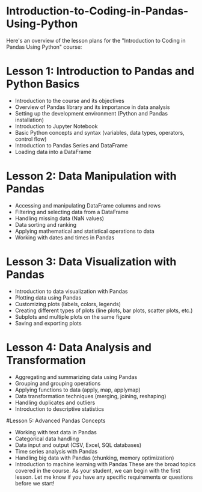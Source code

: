# Introduction-to-Coding-in-Pandas-Using-Python
 Here's an overview of the lesson plans for the "Introduction to Coding in Pandas Using Python" course:

# Lesson 1: Introduction to Pandas and Python Basics

- Introduction to the course and its objectives
- Overview of Pandas library and its importance in data analysis
- Setting up the development environment (Python and Pandas installation)
- Introduction to Jupyter Notebook
- Basic Python concepts and syntax (variables, data types, operators, control flow)
- Introduction to Pandas Series and DataFrame
- Loading data into a DataFrame

# Lesson 2: Data Manipulation with Pandas

- Accessing and manipulating DataFrame columns and rows
- Filtering and selecting data from a DataFrame
- Handling missing data (NaN values)
- Data sorting and ranking
- Applying mathematical and statistical operations to data
- Working with dates and times in Pandas
# Lesson 3: Data Visualization with Pandas

- Introduction to data visualization with Pandas
- Plotting data using Pandas
- Customizing plots (labels, colors, legends)
- Creating different types of plots (line plots, bar plots, scatter plots, etc.)
- Subplots and multiple plots on the same figure
- Saving and exporting plots
# Lesson 4: Data Analysis and Transformation

- Aggregating and summarizing data using Pandas
- Grouping and grouping operations
- Applying functions to data (apply, map, applymap)
- Data transformation techniques (merging, joining, reshaping)
- Handling duplicates and outliers
- Introduction to descriptive statistics

#Lesson 5: Advanced Pandas Concepts

- Working with text data in Pandas
- Categorical data handling
- Data input and output (CSV, Excel, SQL databases)
- Time series analysis with Pandas
- Handling big data with Pandas (chunking, memory optimization)
- Introduction to machine learning with Pandas
These are the broad topics covered in the course. As your student, we can begin with the first lesson. Let me know if you have any specific requirements or questions before we start!
